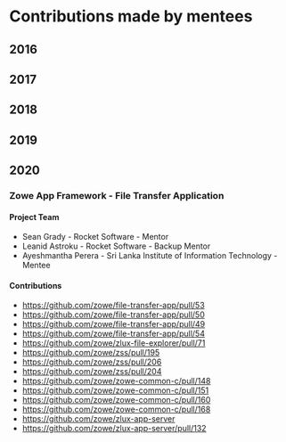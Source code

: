 # Contributions made by mentees

## 2016

## 2017

## 2018

## 2019

## 2020

### Zowe App Framework - File Transfer Application

#### Project Team

- Sean Grady - Rocket Software - Mentor
- Leanid Astroku - Rocket Software - Backup Mentor
- Ayeshmantha Perera - Sri Lanka Institute of Information Technology - Mentee

#### Contributions

- https://github.com/zowe/file-transfer-app/pull/53
- https://github.com/zowe/file-transfer-app/pull/50
- https://github.com/zowe/file-transfer-app/pull/49
- https://github.com/zowe/file-transfer-app/pull/54
- https://github.com/zowe/zlux-file-explorer/pull/71
- https://github.com/zowe/zss/pull/195
- https://github.com/zowe/zss/pull/206
- https://github.com/zowe/zss/pull/204
- https://github.com/zowe/zowe-common-c/pull/148
- https://github.com/zowe/zowe-common-c/pull/151
- https://github.com/zowe/zowe-common-c/pull/160
- https://github.com/zowe/zowe-common-c/pull/168
- https://github.com/zowe/zlux-app-server
- https://github.com/zowe/zlux-app-server/pull/132
